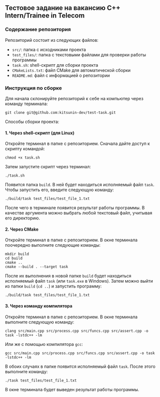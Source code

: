## Тестовое задание на вакансию C++ Intern/Trainee in Telecom
### Содержание репозитория

Репозиторий состоит из следующих файлов:

- `src/`: папка с исходниками проекта
- `test_files/`: папка с текстовыми файлами для проверки работы программы
- `task.sh`: shell-скрипт для сборки проекта
- `CMakeLists.txt`: файл CMake для автоматической сборки
- `README.md`: файл с информацией о репозитории

### Инструкция по сборке

Для начала склонируйте репозиторий к себе на компьютер через команду терминала:
```
git clone git@github.com:kitsunin-dev/test-task.git
```
Способы сборки проекта:

#### 1. Через shell-скрипт (для Linux)
Откройте терминал в папке с репозиторием. Сначала дайте доступ к скрипту командой:
```
chmod +x task.sh
```
Затем запустите скрипт через терминал:
```
./task.sh
```
Появится папка `build`. В ней будет находиться исполняемый файл `task`. Чтобы запустить его, введите следующую команду:

```
./build/task test_files/test_file_1.txt
```
После чего в терминале появится результат работы программы. В качестве аргумента можно выбрать любой текстовый файл, учитывая его директорию.

#### 2. Через CMake
Откройте терминал в папке с репозиторием. В окне терминала поочередно выполните следующие команды:
```
mkdir build
cd build
cmake ..
cmake --build . --target task
```
После их выполнения в новой папке `build` будет находиться исполняемый файл `task` (или `task.exe` в Windows). Затем можно выйти из папки `build` (`cd ..`) и запустить программу:
```
./build/task test_files/test_file_1.txt
```

#### 3. Через команду компилятора
Откройте терминал в папке с репозиторием. В окне терминала выполните следующую команду:
```
clang src/main.cpp src/process.cpp src/funcs.cpp src/assert.cpp -o task -lstdc++ -lm
```
Или же с помощью компилятора `gcc`:
```
gcc src/main.cpp src/process.cpp src/funcs.cpp src/assert.cpp -o task -lstdc++ -lm
```
В обоих случаях в папке появится исполняемый файл `task`. После этого выполните команду:
```
./task test_files/test_file_1.txt
```
В окне терминала будет выведен результат работы программы.